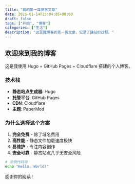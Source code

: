 ```yaml
---
title: "我的第一篇博客文章"
date: 2025-01-14T15:04:05+08:00
draft: false
tags: ["开始", "博客"]
categories: ["生活"]
description: "这是我博客的第一篇文章，记录了建站的过程。"
---
```


## 欢迎来到我的博客

这是我使用 Hugo + GitHub Pages + Cloudflare 搭建的个人博客。

### 技术栈

- **静态站点生成器**: Hugo
- **托管平台**: GitHub Pages  
- **CDN**: Cloudflare
- **主题**: PaperMod

### 为什么选择这个方案

1. **完全免费** - 除了域名费用
2. **高性能** - 静态文件加载速度极快
3. **易维护** - 专注内容创作
4. **安全可靠** - 静态站点几乎无安全风险

```bash
# 示例代码块
echo "Hello, World!"
```

感谢你的阅读！
